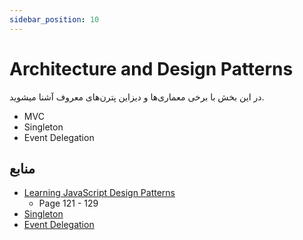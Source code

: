 ```yaml
---
sidebar_position: 10
---
```


# Architecture and Design Patterns

در این بخش با برخی معماری‌ها و دیزاین پترن‌های معروف آشنا میشوید.

- MVC
- Singleton
- Event Delegation

## منابع

- [Learning JavaScript Design Patterns](https://www.amazon.com/Learning-JavaScript-Design-Patterns-Developers/dp/1098139879)
  - Page 121 - 129
- [Singleton](https://refactoring.guru/design-patterns/singleton)
- [Event Delegation](https://javascript.info/event-delegation)
